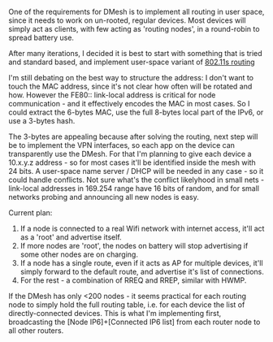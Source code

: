 One of the requirements for DMesh is to implement all routing in user space, since 
it needs to work on un-rooted, regular devices. Most devices will simply act as clients,
with few acting as 'routing nodes', in a round-robin to spread battery use. 

After many iterations, I decided it is best to start with something that is tried
and standard based, and implement user-space variant of 
[802.11s routing](https://en.wikipedia.org/wiki/Hybrid_Wireless_Mesh_Protocol)

I'm still debating on the best way to structure the address: I don't want to touch
the MAC address, since it's not clear how often will be rotated and how. However
the FE80:: link-local address is critical for node communication - and it effectively
encodes the MAC in most cases. So I could extract the 6-bytes MAC, use the full 8-bytes
local part of the IPv6, or use a 3-bytes hash.

The 3-bytes are appealing because after solving the routing, next step will be
to implement the VPN interfaces, so each app on the device can transparently 
use the DMesh. For that I'm planning to give each device a 10.x.y.z address -
so for most cases it'll be identified inside the mesh with 24 bits. A user-space
name server / DHCP will be needed in any case - so it could handle conflicts.
Not sure what's the conflict likelyhood in small nets - link-local addresses 
in 169.254 range have 16 bits of random, and for small networks probing and 
announcing all new nodes is easy. 

Current plan:
1. If a node is connected to a real Wifi network with internet access, it'll
act as a 'root' and advertise itself. 
2. If more nodes are 'root', the nodes on battery will stop advertising if 
some other nodes are on charging.
3. If a node has a single route, even if it acts as AP for multiple devices,
it'll simply forward to the default route, and advertise it's list of connections.
4. For the rest - a combination of RREQ and RREP, similar with HWMP.

If the DMesh has only <200 nodes - it seems practical for each routing node to simply
hold the full routing table, i.e. for each device the list of directly-connected 
devices. This is what I'm implementing first, broadcasting the 
[Node IP6]+[Connected IP6 list] from each router node to all other routers.
